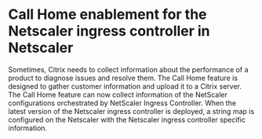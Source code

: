 
# Call Home enablement for the Netscaler ingress controller in Netscaler

Sometimes, Citrix needs to collect information about the performance of a product to diagnose issues and resolve them. The Call Home feature is designed to gather customer information and upload it to a Citrix server. The Call Home feature can now collect information of the NetScaler configurations orchestrated by NetScaler Ingress Controller.
When the latest version of the Netscaler ingress controller is deployed, a string map is configured on the Netscaler with the Netscaler ingress controller specific information.
